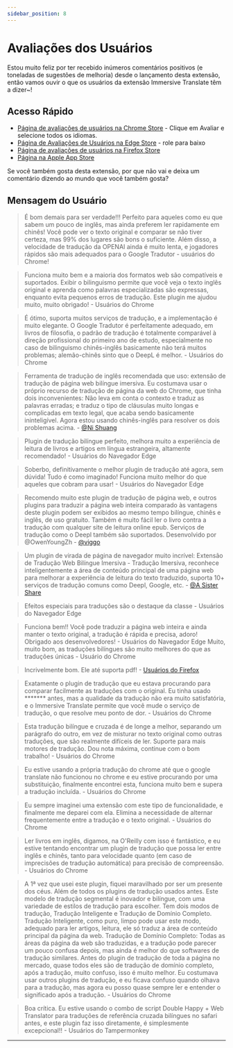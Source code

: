 ```yaml
---
sidebar_position: 8
---
```


# Avaliações dos Usuários

Estou muito feliz por ter recebido inúmeros comentários positivos (e toneladas de sugestões de melhoria) desde o lançamento desta extensão, então vamos ouvir o que os usuários da extensão Immersive Translate têm a dizer\~!

## Acesso Rápido

- [Página de avaliações de usuários na Chrome Store](https://chrome.google.com/webstore/detail/immersive-translate/bpoadfkcbjbfhfodiogcnhhhpibjhbnh) - Clique em Avaliar e selecione todos os idiomas.
- [Página de Avaliações de Usuários na Edge Store](https://microsoftedge.microsoft.com/addons/detail/amkbmndfnliijdhojkpoglbnaaahippg) - role para baixo
- [Página de avaliações de usuários na Firefox Store](https://addons.mozilla.org/en-US/firefox/addon/immersive-translate/reviews/)
- [Página na Apple App Store](https://apps.apple.com/app/id6447957425)

Se você também gosta desta extensão, por que não vai e deixa um comentário dizendo ao mundo que você também gosta?


## Mensagem do Usuário

> É bom demais para ser verdade!!! Perfeito para aqueles como eu que sabem um pouco de inglês, mas ainda preferem ler rapidamente em chinês! Você pode ver o texto original e comparar se não tiver certeza, mas 99% dos lugares são bons o suficiente. Além disso, a velocidade de tradução da OPENAI ainda é muito lenta, e jogadores rápidos são mais adequados para o Google Tradutor - usuários do Chrome!

> Funciona muito bem e a maioria dos formatos web são compatíveis e suportados. Exibir o bilinguismo permite que você veja o texto inglês original e aprenda como palavras especializadas são expressas, enquanto evita pequenos erros de tradução. Este plugin me ajudou muito, muito obrigado! - Usuários do Chrome

> É ótimo, suporta muitos serviços de tradução, e a implementação é muito elegante. O Google Tradutor é perfeitamente adequado, em livros de filosofia, o padrão de tradução é totalmente comparável à direção profissional do primeiro ano de estudo, especialmente no caso de bilinguismo chinês-inglês basicamente não terá muitos problemas; alemão-chinês sinto que o DeepL é melhor. - Usuários do Chrome

> Ferramenta de tradução de inglês recomendada que uso: extensão de tradução de página web bilíngue imersiva. Eu costumava usar o próprio recurso de tradução de página da web do Chrome, que tinha dois inconvenientes: Não leva em conta o contexto e traduz as palavras erradas; e traduz o tipo de cláusulas muito longas e complicadas em texto legal, que acaba sendo basicamente ininteligível. Agora estou usando chinês-inglês para resolver os dois problemas acima. - [@Ni Shuang](https://twitter.com/nishuang/status/1623576540389822465)

> Plugin de tradução bilíngue perfeito, melhora muito a experiência de leitura de livros e artigos em língua estrangeira, altamente recomendado! - Usuários do Navegador Edge

> Soberbo, definitivamente o melhor plugin de tradução até agora, sem dúvida! Tudo é como imaginado! Funciona muito melhor do que aqueles que cobram para usar! - Usuários do Navegador Edge

> Recomendo muito este plugin de tradução de página web, e outros plugins para traduzir a página web inteira comparado às vantagens deste plugin podem ser exibidos ao mesmo tempo bilíngue, chinês e inglês, de uso gratuito. Também é muito fácil ler o livro contra a tradução com qualquer site de leitura online epub. Serviços de tradução como o Deepl também são suportados. Desenvolvido por @OwenYoungZh - [@viggo](https://twitter.com/decohack/status/1622175776274792449)

> Um plugin de virada de página de navegador muito incrível: Extensão de Tradução Web Bilíngue Imersiva - Tradução Imersiva, reconhece inteligentemente a área de conteúdo principal de uma página web para melhorar a experiência de leitura do texto traduzido, suporta 10+ serviços de tradução comuns como Deepl, Google, etc. - [@A Sister Share](https://twitter.com/abskoop/status/1619619066511241216)

> Efeitos especiais para traduções são o destaque da classe - Usuários do Navegador Edge

> Funciona bem!! Você pode traduzir a página web inteira e ainda manter o texto original, a tradução é rápida e precisa, adoro! Obrigado aos desenvolvedores! - Usuários do Navegador Edge
> Muito, muito bom, as traduções bilíngues são muito melhores do que as traduções únicas - Usuário do Chrome

> Incrivelmente bom. Ele até suporta pdf! - [Usuários do Firefox](https://addons.mozilla.org/en-US/firefox/addon/immersive-translate/reviews/1923696/)

> Exatamente o plugin de tradução que eu estava procurando para comparar facilmente as traduções com o original. Eu tinha usado \*\*\*\*\*\*\* antes, mas a qualidade da tradução não era muito satisfatória, e o Immersive Translate permite que você mude o serviço de tradução, o que resolve meu ponto de dor. - Usuários do Chrome

> Esta tradução bilíngue e cruzada é de longe a melhor, separando um parágrafo do outro, em vez de misturar no texto original como outras traduções, que são realmente difíceis de ler. Suporte para mais motores de tradução. Dou nota máxima, continue com o bom trabalho! - Usuários do Chrome

> Eu estive usando a própria tradução do chrome até que o google translate não funcionou no chrome e eu estive procurando por uma substituição, finalmente encontrei esta, funciona muito bem e supera a tradução incluída. - Usuários do Chrome

> Eu sempre imaginei uma extensão com este tipo de funcionalidade, e finalmente me deparei com ela. Elimina a necessidade de alternar frequentemente entre a tradução e o texto original. - Usuários do Chrome

> Ler livros em inglês, digamos, na O'Reilly com isso é fantástico, e eu estive tentando encontrar um plugin de tradução que possa ler entre inglês e chinês, tanto para velocidade quanto (em caso de imprecisões de tradução automática) para precisão de compreensão. - Usuários do Chrome

> A 1ª vez que usei este plugin, fiquei maravilhado por ser um presente dos céus. Além de todos os plugins de tradução usados antes. Este modelo de tradução segmental é inovador e bilíngue, com uma variedade de estilos de tradução para escolher. Tem dois modos de tradução, Tradução Inteligente e Tradução de Domínio Completo. Tradução Inteligente, como puro, limpo pode usar este modo, adequado para ler artigos, leitura, ele só traduz a área de conteúdo principal da página da web. Tradução de Domínio Completo: Todas as áreas da página da web são traduzidas, e a tradução pode parecer um pouco confusa depois, mas ainda é melhor do que softwares de tradução similares. Antes do plugin de tradução de toda a página no mercado, quase todos eles são de tradução de domínio completo, após a tradução, muito confuso, isso é muito melhor. Eu costumava usar outros plugins de tradução, e eu ficava confuso quando olhava para a tradução, mas agora eu posso quase sempre ler e entender o significado após a tradução. - Usuários do Chrome

> Boa crítica. Eu estive usando o combo de script Double Happy + Web Translator para traduções de referência cruzada bilíngues no safari antes, e este plugin faz isso diretamente, é simplesmente excepcional!! - Usuários do Tampermonkey

***

<!-- Se você tem algo a dizer que quer que fique aqui, [edite](https://github.com/immersive-translate/immersive-translate/edit/main/docs/review.md) este arquivo fonte do Github para \~ -->